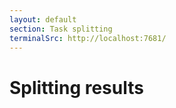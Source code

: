 ```yaml
---
layout: default
section: Task splitting
terminalSrc: http://localhost:7681/
---
```


# Splitting results

<TtydFrame
class="mt-8 max-w-186 h-103"
:src="$frontmatter.terminalSrc"
/>

